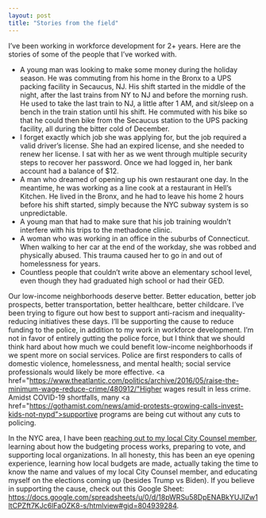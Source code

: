```yaml
---
layout: post
title: "Stories from the field"
---
```

I’ve been working in workforce development for 2+ years.  Here are the stories of some of the people that I’ve worked with.

* A young man was looking to make some money during the holiday season.  He was commuting from his home in the Bronx to a UPS packing facility in Secaucus, NJ.  His shift started in the middle of the night, after the last trains from NY to NJ and before the morning rush.  He used to take the last train to NJ, a little after 1 AM, and sit/sleep on a bench in the train station until his shift.  He commuted with his bike so that he could then bike from the Secaucus station to the UPS packing facility, all during the bitter cold of December.
* I forget exactly which job she was applying for, but the job required a valid driver’s license.  She had an expired license, and she needed to renew her license.  I sat with her as we went through multiple security steps to recover her password.  Once we had logged in, her bank account had a balance of $12.  
* A man who dreamed of opening up his own restaurant one day.  In the meantime, he was working as a line cook at a restaurant in Hell’s Kitchen.  He lived in the Bronx, and he had to leave his home 2 hours before his shift started, simply because the NYC subway system is so unpredictable.
* A young man that had to make sure that his job training wouldn’t interfere with his trips to the methadone clinic.
* A woman who was working in an office in the suburbs of Connecticut.  When walking to her car at the end of the workday, she was robbed and physically abused.  This trauma caused her to go in and out of homelessness for years.
* Countless people that couldn’t write above an elementary school level, even though they had graduated high school or had their GED.

Our low-income neighborhoods deserve better.  Better education, better job prospects, better transportation, better healthcare, better childcare.  I’ve been trying to figure out how best to support anti-racism and inequality-reducing initiatives these days.  I’ll be supporting the cause to reduce funding to the police, in addition to my work in workforce development.  I’m not in favor of entirely gutting the police force, but I think that we should think hard about how much we could benefit low-income neighborhoods if we spent more on social services.  Police are first responders to calls of domestic violence, homelessness, and mental health; social service professionals would likely be more effective.  <a href="https://www.theatlantic.com/politics/archive/2016/05/raise-the-minimum-wage-reduce-crime/480912/"Higher wages result in less crime.</a>  Amidst COVID-19 shortfalls, many <a href="https://gothamist.com/news/amid-protests-growing-calls-invest-kids-not-nypd”>supportive programs are being cut without any cuts to policing</a>.  

In the NYC area, I have been <a href="https://twitter.com/harrisosserman/status/1269490737445588992?s=20">reaching out to my local City Counsel member</a>, learning about how the budgeting process works, preparing to vote, and supporting local organizations.  In all honesty, this has been an eye opening experience, learning how local budgets are made, actually taking the time to know the name and values of my local City Counsel member, and educating myself on the elections coming up (besides Trump vs Biden).  If you believe in supporting the cause, check out this Google Sheet: <a href="https://docs.google.com/spreadsheets/u/0/d/18pWRSu58DpENABkYUJlZw1ltCPZft7KJc6lFaOZK8-s/htmlview#gid=804939284">https://docs.google.com/spreadsheets/u/0/d/18pWRSu58DpENABkYUJlZw1ltCPZft7KJc6lFaOZK8-s/htmlview#gid=804939284</a>.


